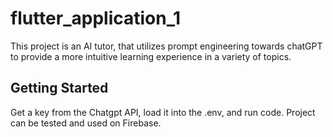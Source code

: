 # flutter_application_1

This project is an AI tutor, that utilizes prompt engineering towards chatGPT to provide a more intuitive learning experience in a variety of topics.

## Getting Started

Get a key from the Chatgpt API, load it into the .env, and run code. Project can be tested and used on Firebase.
